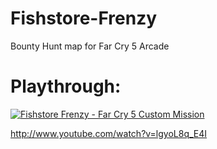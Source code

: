# Fishstore-Frenzy
Bounty Hunt map for Far Cry 5 Arcade

# Playthrough:
[![Fishstore Frenzy - Far Cry 5 Custom Mission](http://img.youtube.com/vi/lgyoL8q_E4I/0.jpg)](http://www.youtube.com/watch?v=lgyoL8q_E4I)

<a> http://www.youtube.com/watch?v=lgyoL8q_E4I </a>
